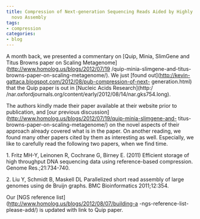 ```yaml
---
title: Compression of Next-generation Sequencing Reads Aided by Highly Efficient de
  novo Assembly
tags:
- compression
categories:
- blog
---
```

A month back, we presented a commentary on [Quip, Minia, SlimGene and Titus
Browns paper on Scaling Metagenome](http://www.homolog.us/blogs/2012/07/19
/quip-minia-slimgene-and-titus-browns-paper-on-scaling-metagenome/). We just
[found out](http://kevin-gattaca.blogspot.com/2012/08/pub-compression-of-next-
generation.html) that the Quip paper is out in [Nucleic Acids Research](http:/
/nar.oxfordjournals.org/content/early/2012/08/14/nar.gks754.long).
<!--more-->

The authors kindly made their paper available at their website prior to
publication, and [our previous
discussion](http://www.homolog.us/blogs/2012/07/19/quip-minia-slimgene-and-
titus-browns-paper-on-scaling-metagenome/) on the novel aspects of their
approach already covered what is in the paper. On another reading, we found
many other papers cited by them as interesting as well. Especially, we like to
carefully read the following two papers, when we find time.

1\. Fritz MH-Y, Leinonen R, Cochrane G, Birney E. (2011) Efficient storage of
high throughput DNA sequencing data using reference-based compression. Genome
Res.;21:734-740.

2\. Liu Y, Schmidt B, Maskell DL Parallelized short read assembly of large
genomes using de Bruijn graphs. BMC Bioinformatics 2011;12:354.

Our [NGS reference list](http://www.homolog.us/blogs/2012/08/07/building-a
-ngs-reference-list-please-add/) is updated with link to Quip paper.

